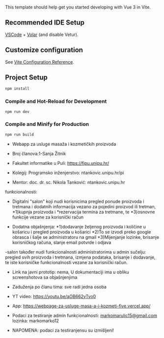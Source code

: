 This template should help get you started developing with Vue 3 in Vite.

## Recommended IDE Setup

[VSCode](https://code.visualstudio.com/) + [Volar](https://marketplace.visualstudio.com/items?itemName=Vue.volar) (and disable Vetur).

## Customize configuration

See [Vite Configuration Reference](https://vite.dev/config/).

## Project Setup

```sh
npm install
```

### Compile and Hot-Reload for Development

```sh
npm run dev
```

### Compile and Minify for Production

```sh
npm run build
```
- Webapp za usluge masaža i kozmetičkih proizvoda
- Broj članova:1-Sanja Žitnik

- Fakultet informatike u Puli: https://fipu.unipu.hr/
- Kolegij: Programsko inženjerstvo: ntankovic.unipu.hr/pi
- Mentor: doc. dr. sc. Nikola Tanković: ntankovic.unipu.hr

funkcionalnosti:
- Digitalni "salon" koji nudi korisnicima pregled ponude proizvoda i tretmana i dodatnih informacija vezano za pojedini proizvod ili tretman,
 *1)kupnja proizvoda i *rezervacija termina za tretmane, te *3)osnovne funkcije vezane za korisnički račun

- Dodatna objašnjenja:
*1)dodavanje željenog proizvoda i količine u košaricu i pregled proizvoda u košarici
*2)To se izvodi preko google obrasca i šalje se administratoru na gmail
*3)Mijenjanje lozinke, brisanje korisničkog računa, slanje email potvrde i odjava 

-salon također nudi funkcionalnosti administratorima u admin sučelju: pregled svih proizvoda i tretmana, izmjena podataka, brisanje i dodavanje, te iste korisničke funkcionalnosti vezane za korisnički račun. 

- Link na javni prototip: nema, U dokumentaciji ima u obliku screenshotova sa objašnjenjima
- Zaduženja po članu tima: sve radi jedna osoba

- YT video: https://youtu.be/aOB662vTvo0
- App: https://webpage-za-usluge-masa-a-i-kozmeti-five.vercel.app/
- Podaci za testiranje admin funkcionalnosti: markomarulic15@gmail.com lozinka: markomarko12
- NAPOMENA: podaci za testiranjensu su izmišljeni!
